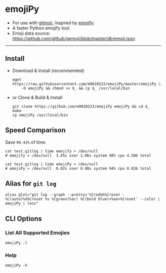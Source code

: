 # emojiPy

- For use with [gitmoji](https://github.com/carloscuesta/gitmoji-cli), inspired by [emojify](https://github.com/mrowa44/emojify).
- A faster Python emojify tool.
- Emoji data source: https://github.com/github/gemoji/blob/master/db/emoji.json

---

## Install

- Download & Install (recommended)
  ```shell
  wget https://raw.githubusercontent.com/m9810223/emojiPy/master/emojiPy \
      -O emojiPy && chmod +x $_ && cp $_ /usr/local/bin
  ```
- or Clone & Build & Install
  ```shell
  git clone https://github.com/m9810223/emojiPy emojiPy && cd $_
  make
  cp emojiPy /usr/local/bin
  ```

## Speed Comparison

Save `99.43%` of time.

```shell
cat test.gitlog | time emojify > /dev/null
# emojify > /dev/null  3.45s user 1.06s system 98% cpu 4.586 total

cat test.gitlog | time emojiPy > /dev/null
# emojiPy > /dev/null  0.02s user 0.00s system 94% cpu 0.026 total
```

## Alias for `git log`

```shell
alias glol="git log --graph --pretty='%Cred%h%Creset -%C(auto)%d%Creset %s %Cgreen(%ar) %C(bold blue)<%an>%Creset' --color | emojiPy | less"
```

## CLI Options

### List All Supported Emojies

```shell
emojiPy -l
```

### Help

```shell
emojiPy -h
```
